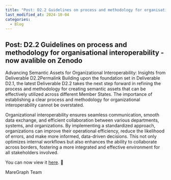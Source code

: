 ```yaml
---
title: "Post: D2.2 Guidelines on process and methodology for organisational interoperability - now avalible on Zenodo"
last_modified_at: 2024-10-04
categories:
  - Blog
---
```

## Post: D2.2 Guidelines on process and methodology for organisational interoperability - now avalible on Zenodo

Advancing Semantic Assets for Organizational Interoperability: Insights from Deliverable D2.2Permalink
Building upon the foundation set in Deliverable D2.1, the latest Deliverable D2.2 takes the next step forward in refining the process and methodology for creating semantic assets that can be effectively utilized across different Member States. The importance of establishing a clear process and methodology for organizational interoperability cannot be overstated.

Organizational interoperability ensures seamless communication, smooth data exchange, and efficient collaboration between various departments, systems, and organizations. By implementing a standardized approach, organizations can improve their operational efficiency, reduce the likelihood of errors, and make more informed, data-driven decisions. This not only optimizes internal workflows but also enhances the ability to collaborate across borders, fostering a more integrated and effective environment for all stakeholders involved.

You can now view it [here](https://zenodo.org/records/14097695). 🔗

MareGraph Team
